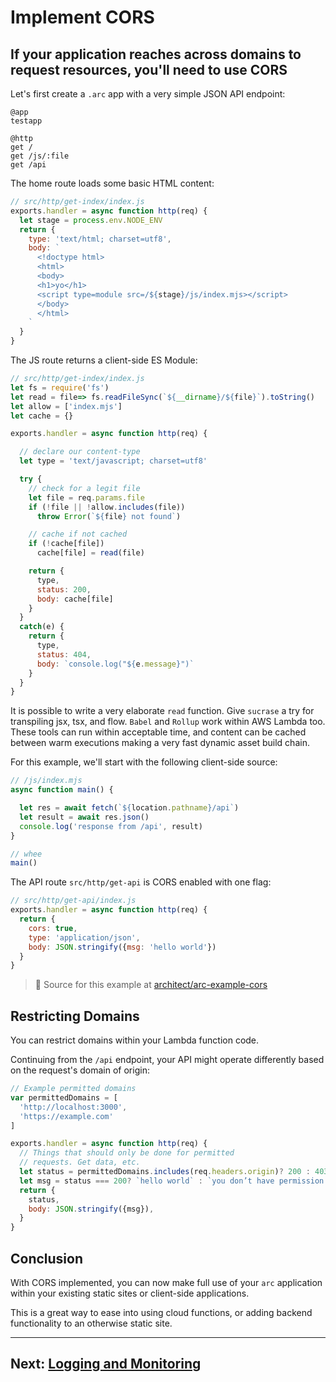 # Implement CORS

## If your application reaches across domains to request resources, you'll need to use CORS

Let's first create a `.arc` app with a very simple JSON API endpoint:

```arc
@app
testapp

@http
get /
get /js/:file
get /api
```

The home route loads some basic HTML content:

```javascript
// src/http/get-index/index.js
exports.handler = async function http(req) {
  let stage = process.env.NODE_ENV
  return {
    type: 'text/html; charset=utf8',
    body: `
      <!doctype html>
      <html>
      <body>
      <h1>yo</h1>
      <script type=module src=/${stage}/js/index.mjs></script>
      </body>
      </html>
    `
  }
}
```

The JS route returns a client-side ES Module:

```javascript
// src/http/get-index/index.js
let fs = require('fs')
let read = file=> fs.readFileSync(`${__dirname}/${file}`).toString()
let allow = ['index.mjs']
let cache = {}

exports.handler = async function http(req) {

  // declare our content-type
  let type = 'text/javascript; charset=utf8'

  try {
    // check for a legit file
    let file = req.params.file
    if (!file || !allow.includes(file))
      throw Error(`${file} not found`)

    // cache if not cached
    if (!cache[file])
      cache[file] = read(file)

    return {
      type,
      status: 200,
      body: cache[file]
    }
  }
  catch(e) {
    return {
      type,
      status: 404,
      body: `console.log("${e.message}")`
    }
  }
}
```

It is possible to write a very elaborate `read` function. Give `sucrase` a try for transpiling jsx, tsx, and flow. `Babel` and `Rollup` work within AWS Lambda too. These tools can run within acceptable time, and content can be cached between warm executions making a very fast dynamic asset build chain.

For this example, we'll start with the following client-side source:

```javascript
// /js/index.mjs
async function main() {

  let res = await fetch(`${location.pathname}/api`)
  let result = await res.json()
  console.log('response from /api', result)
}

// whee
main()
```

The API route `src/http/get-api` is CORS enabled with one flag:

```javascript
// src/http/get-api/index.js
exports.handler = async function http(req) {
  return {
    cors: true,
    type: 'application/json',
    body: JSON.stringify({msg: 'hello world'})
  }
}
```

> 🌟 Source for this example at [architect/arc-example-cors](https://github.com/architect/arc-example-cors)


## Restricting Domains

You can restrict domains within your Lambda function code. 

Continuing from the `/api` endpoint, your API might operate differently based on the request's domain of origin:

```javascript
// Example permitted domains
var permittedDomains = [
  'http://localhost:3000',
  'https://example.com'
]

exports.handler = async function http(req) {
  // Things that should only be done for permitted
  // requests. Get data, etc.
  let status = permittedDomains.includes(req.headers.origin)? 200 : 403
  let msg = status === 200? `hello world` : `you don’t have permission to access`
  return {
    status,
    body: JSON.stringify({msg}),
  }
}
```


## Conclusion

With CORS implemented, you can now make full use of your `arc` application within your existing static sites or client-side applications.

This is a great way to ease into using cloud functions, or adding backend functionality to an otherwise static site.

---


## Next: [Logging and Monitoring](/guides/logging)

